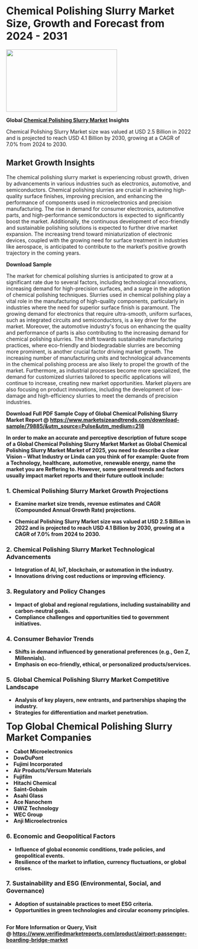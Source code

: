 <H1>Chemical Polishing Slurry Market Size, Growth and Forecast from 2024 - 2031</H1><img class="aligncenter size-medium wp-image-584254" src="https://thirdeyenews.in/wp-content/uploads/2024/09/Global-Market-Research-300x168.jpeg" alt="" width="300" height="168" /><p><strong>Global&nbsp;<a href="https://www.marketsizeandtrends.com/download-sample/79885/&amp;utm_source=Pulse&amp;utm_medium=218">Chemical Polishing Slurry Market</a> Insights</strong></p><p>Chemical Polishing Slurry Market size was valued at USD 2.5 Billion in 2022 and is projected to reach USD 4.1 Billion by 2030, growing at a CAGR of 7.0% from 2024 to 2030.</p><p><h2>Market Growth Insights</h2> <p>The chemical polishing slurry market is experiencing robust growth, driven by advancements in various industries such as electronics, automotive, and semiconductors. Chemical polishing slurries are crucial in achieving high-quality surface finishes, improving precision, and enhancing the performance of components used in microelectronics and precision manufacturing. The rise in demand for consumer electronics, automotive parts, and high-performance semiconductors is expected to significantly boost the market. Additionally, the continuous development of eco-friendly and sustainable polishing solutions is expected to further drive market expansion. The increasing trend toward miniaturization of electronic devices, coupled with the growing need for surface treatment in industries like aerospace, is anticipated to contribute to the market’s positive growth trajectory in the coming years.</p> <p><strong>Download Sample</strong></p> <p>The market for chemical polishing slurries is anticipated to grow at a significant rate due to several factors, including technological innovations, increasing demand for high-precision surfaces, and a surge in the adoption of chemical polishing techniques. Slurries used in chemical polishing play a vital role in the manufacturing of high-quality components, particularly in industries where the need for superior surface finish is paramount. The growing demand for electronics that require ultra-smooth, uniform surfaces, such as integrated circuits and semiconductors, is a key driver for the market. Moreover, the automotive industry's focus on enhancing the quality and performance of parts is also contributing to the increasing demand for chemical polishing slurries. The shift towards sustainable manufacturing practices, where eco-friendly and biodegradable slurries are becoming more prominent, is another crucial factor driving market growth. The increasing number of manufacturing units and technological advancements in the chemical polishing process are also likely to propel the growth of the market. Furthermore, as industrial processes become more specialized, the demand for customized slurries tailored to specific applications will continue to increase, creating new market opportunities. Market players are also focusing on product innovations, including the development of low-damage and high-efficiency slurries to meet the demands of precision industries. <p><strong></p><p><span class=""><strong>Download Full PDF Sample Copy of Global Chemical Polishing Slurry Market Report</strong> @ <a href="https://www.marketsizeandtrends.com/download-sample/79885/&amp;utm_source=Pulse&amp;utm_medium=218" target="_blank">https://www.marketsizeandtrends.com/download-sample/79885/&amp;utm_source=Pulse&amp;utm_medium=218</a></span></p><p>In order to make an accurate and perceptive description of future scope of a Global&nbsp;Chemical Polishing Slurry Market Market as Global&nbsp;Chemical Polishing Slurry Market Market of 2025, you need to describe a clear Vision &ndash; What Industry or Linda can you think of for example: Quote from a Technology, healthcare, automotive, renewable energy, name the market you are Reffering to. However, some general trends and factors usually impact market reports and their future outlook include:</p><h3>1.&nbsp;<strong>Chemical Polishing Slurry Market Growth Projections</strong></h3><ul><li>Examine market size trends, revenue estimates and CAGR (Compounded Annual Growth Rate) projections.</li><li><p>Chemical Polishing Slurry Market size was valued at USD 2.5 Billion in 2022 and is projected to reach USD 4.1 Billion by 2030, growing at a CAGR of 7.0% from 2024 to 2030.</p></li></ul><h3>2.&nbsp;<strong>Chemical Polishing Slurry Market Technological Advancements</strong></h3><ul><li>Integration of AI, IoT, blockchain, or automation in the industry.</li><li>Innovations driving cost reductions or improving efficiency.</li></ul><h3>3.&nbsp;<strong>Regulatory and Policy Changes</strong></h3><ul><li>Impact of global and regional regulations, including sustainability and carbon-neutral goals.</li><li>Compliance challenges and opportunities tied to government initiatives.</li></ul><h3>4.&nbsp;<strong>Consumer Behavior Trends</strong></h3><ul><li>Shifts in demand influenced by generational preferences (e.g., Gen Z, Millennials).</li><li>Emphasis on eco-friendly, ethical, or personalized products/services.</li></ul><h3>5.&nbsp;<strong>Global Chemical Polishing Slurry Market Competitive Landscape</strong></h3><ul><li>Analysis of key players, new entrants, and partnerships shaping the industry.</li><li>Strategies for differentiation and market penetration.</li></ul><p data-pm-slice="1 1 []"><span style="color: inherit; font-family: inherit; font-size: 25px;">Top Global Chemical Polishing Slurry Market Companies</span></p><div class="" data-test-id=""><p><li>Cabot Microelectronics</li><li> DowDuPont</li><li> Fujimi Incorporated</li><li> Air Products/Versum Materials</li><li> Fujifilm</li><li> Hitachi Chemical</li><li> Saint-Gobain</li><li> Asahi Glass</li><li> Ace Nanochem</li><li> UWiZ Technology</li><li> WEC Group</li><li> Anji Microelectronics</li></p></div><h3>6.&nbsp;<strong>Economic and Geopolitical Factors</strong></h3><ul><li>Influence of global economic conditions, trade policies, and geopolitical events.</li><li>Resilience of the market to inflation, currency fluctuations, or global crises.</li></ul><h3>7.&nbsp;<strong>Sustainability and ESG (Environmental, Social, and Governance)</strong></h3><ul><li>Adoption of sustainable practices to meet ESG criteria.</li><li>Opportunities in green technologies and circular economy principles.</li></ul><h2><strong style="font-size: 14px;">For More Information or Query, Visit @&nbsp;</strong><a style="background-color: #ffffff; font-size: 14px;" href="https://www.marketsizeandtrends.com/report/chemical-polishing-slurry-market/" target="_blank">https://www.verifiedmarketreports.com/product/airport-passenger-boarding-bridge-market</a></h2>
